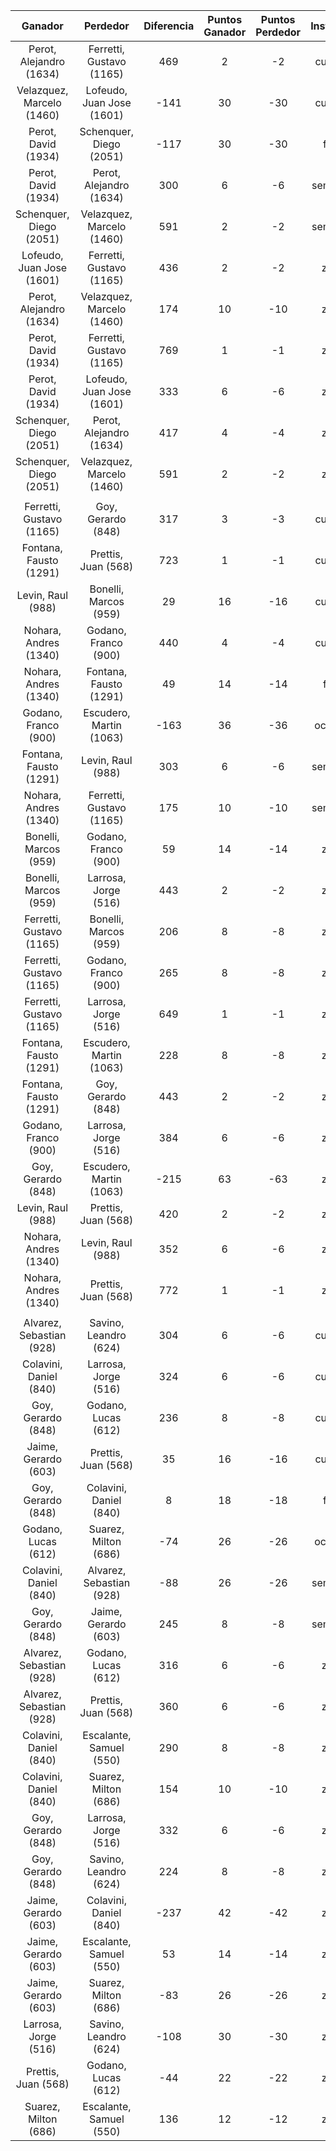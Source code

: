 |          Ganador          |         Perdedor          |  Diferencia  |  Puntos Ganador  |  Puntos Perdedor  |  Instancia  |  Categoría  |  Factor  |
|:-------------------------:|:-------------------------:|:------------:|:----------------:|:-----------------:|:-----------:|:-----------:|:--------:|
|  Perot, Alejandro (1634)  | Ferretti, Gustavo (1165)  |     469      |        2         |        -2         |   cuartos   |   primera   |   0.5    |
| Velazquez, Marcelo (1460) | Lofeudo, Juan Jose (1601) |     -141     |        30        |        -30        |   cuartos   |   primera   |    1     |
|    Perot, David (1934)    |  Schenquer, Diego (2051)  |     -117     |        30        |        -30        |    final    |   primera   |    1     |
|    Perot, David (1934)    |  Perot, Alejandro (1634)  |     300      |        6         |        -6         |  semifinal  |   primera   |    1     |
|  Schenquer, Diego (2051)  | Velazquez, Marcelo (1460) |     591      |        2         |        -2         |  semifinal  |   primera   |    1     |
| Lofeudo, Juan Jose (1601) | Ferretti, Gustavo (1165)  |     436      |        2         |        -2         |    zona     |   primera   |   0.5    |
|  Perot, Alejandro (1634)  | Velazquez, Marcelo (1460) |     174      |        10        |        -10        |    zona     |   primera   |    1     |
|    Perot, David (1934)    | Ferretti, Gustavo (1165)  |     769      |        1         |        -1         |    zona     |   primera   |   0.5    |
|    Perot, David (1934)    | Lofeudo, Juan Jose (1601) |     333      |        6         |        -6         |    zona     |   primera   |    1     |
|  Schenquer, Diego (2051)  |  Perot, Alejandro (1634)  |     417      |        4         |        -4         |    zona     |   primera   |    1     |
|  Schenquer, Diego (2051)  | Velazquez, Marcelo (1460) |     591      |        2         |        -2         |    zona     |   primera   |    1     |
|                           |                           |              |                  |                   |             |             |          |
| Ferretti, Gustavo (1165)  |    Goy, Gerardo (848)     |     317      |        3         |        -3         |   cuartos   |   segunda   |   0.5    |
|  Fontana, Fausto (1291)   |    Prettis, Juan (568)    |     723      |        1         |        -1         |   cuartos   |   segunda   |   0.5    |
|     Levin, Raul (988)     |   Bonelli, Marcos (959)   |      29      |        16        |        -16        |   cuartos   |   segunda   |    1     |
|   Nohara, Andres (1340)   |   Godano, Franco (900)    |     440      |        4         |        -4         |   cuartos   |   segunda   |    1     |
|   Nohara, Andres (1340)   |  Fontana, Fausto (1291)   |      49      |        14        |        -14        |    final    |   segunda   |    1     |
|   Godano, Franco (900)    |  Escudero, Martin (1063)  |     -163     |        36        |        -36        |   octavos   |   segunda   |    1     |
|  Fontana, Fausto (1291)   |     Levin, Raul (988)     |     303      |        6         |        -6         |  semifinal  |   segunda   |    1     |
|   Nohara, Andres (1340)   | Ferretti, Gustavo (1165)  |     175      |        10        |        -10        |  semifinal  |   segunda   |    1     |
|   Bonelli, Marcos (959)   |   Godano, Franco (900)    |      59      |        14        |        -14        |    zona     |   segunda   |    1     |
|   Bonelli, Marcos (959)   |   Larrosa, Jorge (516)    |     443      |        2         |        -2         |    zona     |   segunda   |   0.5    |
| Ferretti, Gustavo (1165)  |   Bonelli, Marcos (959)   |     206      |        8         |        -8         |    zona     |   segunda   |    1     |
| Ferretti, Gustavo (1165)  |   Godano, Franco (900)    |     265      |        8         |        -8         |    zona     |   segunda   |    1     |
| Ferretti, Gustavo (1165)  |   Larrosa, Jorge (516)    |     649      |        1         |        -1         |    zona     |   segunda   |   0.5    |
|  Fontana, Fausto (1291)   |  Escudero, Martin (1063)  |     228      |        8         |        -8         |    zona     |   segunda   |    1     |
|  Fontana, Fausto (1291)   |    Goy, Gerardo (848)     |     443      |        2         |        -2         |    zona     |   segunda   |   0.5    |
|   Godano, Franco (900)    |   Larrosa, Jorge (516)    |     384      |        6         |        -6         |    zona     |   segunda   |    1     |
|    Goy, Gerardo (848)     |  Escudero, Martin (1063)  |     -215     |        63        |        -63        |    zona     |   segunda   |   1.5    |
|     Levin, Raul (988)     |    Prettis, Juan (568)    |     420      |        2         |        -2         |    zona     |   segunda   |   0.5    |
|   Nohara, Andres (1340)   |     Levin, Raul (988)     |     352      |        6         |        -6         |    zona     |   segunda   |    1     |
|   Nohara, Andres (1340)   |    Prettis, Juan (568)    |     772      |        1         |        -1         |    zona     |   segunda   |   0.5    |
|                           |                           |              |                  |                   |             |             |          |
| Alvarez, Sebastian (928)  |   Savino, Leandro (624)   |     304      |        6         |        -6         |   cuartos   |   tercera   |    1     |
|  Colavini, Daniel (840)   |   Larrosa, Jorge (516)    |     324      |        6         |        -6         |   cuartos   |   tercera   |    1     |
|    Goy, Gerardo (848)     |    Godano, Lucas (612)    |     236      |        8         |        -8         |   cuartos   |   tercera   |    1     |
|   Jaime, Gerardo (603)    |    Prettis, Juan (568)    |      35      |        16        |        -16        |   cuartos   |   tercera   |    1     |
|    Goy, Gerardo (848)     |  Colavini, Daniel (840)   |      8       |        18        |        -18        |    final    |   tercera   |    1     |
|    Godano, Lucas (612)    |   Suarez, Milton (686)    |     -74      |        26        |        -26        |   octavos   |   tercera   |    1     |
|  Colavini, Daniel (840)   | Alvarez, Sebastian (928)  |     -88      |        26        |        -26        |  semifinal  |   tercera   |    1     |
|    Goy, Gerardo (848)     |   Jaime, Gerardo (603)    |     245      |        8         |        -8         |  semifinal  |   tercera   |    1     |
| Alvarez, Sebastian (928)  |    Godano, Lucas (612)    |     316      |        6         |        -6         |    zona     |   tercera   |    1     |
| Alvarez, Sebastian (928)  |    Prettis, Juan (568)    |     360      |        6         |        -6         |    zona     |   tercera   |    1     |
|  Colavini, Daniel (840)   |  Escalante, Samuel (550)  |     290      |        8         |        -8         |    zona     |   tercera   |    1     |
|  Colavini, Daniel (840)   |   Suarez, Milton (686)    |     154      |        10        |        -10        |    zona     |   tercera   |    1     |
|    Goy, Gerardo (848)     |   Larrosa, Jorge (516)    |     332      |        6         |        -6         |    zona     |   tercera   |    1     |
|    Goy, Gerardo (848)     |   Savino, Leandro (624)   |     224      |        8         |        -8         |    zona     |   tercera   |    1     |
|   Jaime, Gerardo (603)    |  Colavini, Daniel (840)   |     -237     |        42        |        -42        |    zona     |   tercera   |    1     |
|   Jaime, Gerardo (603)    |  Escalante, Samuel (550)  |      53      |        14        |        -14        |    zona     |   tercera   |    1     |
|   Jaime, Gerardo (603)    |   Suarez, Milton (686)    |     -83      |        26        |        -26        |    zona     |   tercera   |    1     |
|   Larrosa, Jorge (516)    |   Savino, Leandro (624)   |     -108     |        30        |        -30        |    zona     |   tercera   |    1     |
|    Prettis, Juan (568)    |    Godano, Lucas (612)    |     -44      |        22        |        -22        |    zona     |   tercera   |    1     |
|   Suarez, Milton (686)    |  Escalante, Samuel (550)  |     136      |        12        |        -12        |    zona     |   tercera   |    1     |